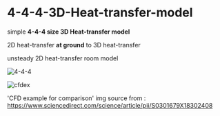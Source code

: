# 4-4-4-3D-Heat-transfer-model

simple **4-4-4 size 3D Heat-transfer model**

2D heat-transfer **at ground** to 3D heat-transfer

unsteady 2D heat-transfer room model

<plotting of the code>
  
![4-4-4](https://user-images.githubusercontent.com/82522118/117492126-21b9ea00-afac-11eb-90e3-545500d3b990.jpg)


<CFD example for comparison>
  
![cfdex](https://user-images.githubusercontent.com/82522118/117493646-35fee680-afae-11eb-89b7-28fbffcfee40.png)


'CFD example for comparison' img source from :
https://www.sciencedirect.com/science/article/pii/S0301679X18302408
